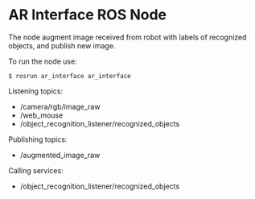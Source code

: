 AR Interface ROS Node
========
The node augment image received from robot with labels of recognized objects, and publish new image.

To run the node use:
```
$ rosrun ar_interface ar_interface
```

Listening topics:
* /camera/rgb/image_raw
* /web_mouse
* /object_recognition_listener/recognized_objects

Publishing topics:
* /augmented_image_raw

Calling services:
* /object_recognition_listener/recognized_objects
